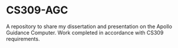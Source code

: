 # CS309-AGC
A repository to share my dissertation and presentation on the Apollo Guidance Computer. Work completed in accordance with CS309 requirements. 
